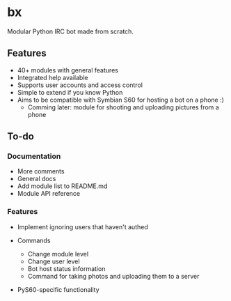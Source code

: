 # bx

Modular Python IRC bot made from scratch.


## Features
* 40+ modules with general features
* Integrated help available
* Supports user accounts and access control
* Simple to extend if you know Python
* Aims to be compatible with Symbian S60 for hosting a bot on a phone :)
  * Comming later: module for shooting and uploading pictures from a phone

## To-do

### Documentation
* More comments
* General docs
* Add module list to README.md
* Module API reference

### Features
* Implement ignoring users that haven't authed
* Commands
  * Change module level
  * Change user level
  * Bot host status information
  * Command for taking photos and uploading them to a server

* PyS60-specific functionality
